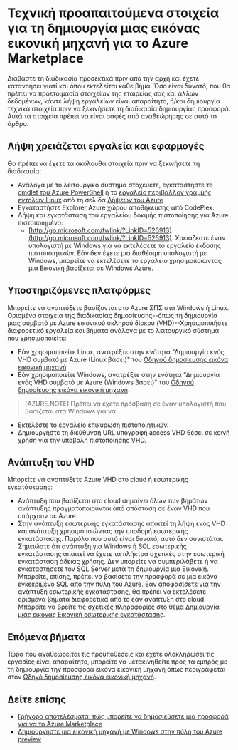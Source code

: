<properties
   pageTitle="Τεχνική προαπαιτούμενα στοιχεία για τη δημιουργία μιας εικόνας εικονική μηχανή για το Azure Marketplace | Microsoft Azure"
   description="Κατανοήστε τις απαιτήσεις για τη δημιουργία και την ανάπτυξη μιας εικόνας εικονική μηχανή με το Azure Marketplace για άλλους για να αγοράσετε."
   services="marketplace-publishing"
   documentationCenter=""
   authors="HannibalSII"
   manager="hascipio"
   editor=""/>

<tags
  ms.service="marketplace"
  ms.devlang="na"
  ms.topic="article"
  ms.tgt_pltfrm="Azure"
  ms.workload="na"
  ms.date="04/29/2016"
  ms.author="hascipio; v-divte"/>

# <a name="technical-prerequisites-for-creating-a-virtual-machine-image-for-the-azure-marketplace"></a>Τεχνική προαπαιτούμενα στοιχεία για τη δημιουργία μιας εικόνας εικονική μηχανή για το Azure Marketplace
Διαβάστε τη διαδικασία προσεκτικά πριν από την αρχή και έχετε κατανοήσει γιατί και όπου εκτελείται κάθε βήμα. Όσο είναι δυνατό, που θα πρέπει να προετοιμασία στοιχείων της εταιρείας σας και άλλων δεδομένων, κάντε λήψη εργαλείων είναι απαραίτητο, ή/και δημιουργία τεχνικά στοιχεία πριν να ξεκινήσετε τη διαδικασία δημιουργίας προσφορά. Αυτά τα στοιχεία πρέπει να είναι σαφές από αναθεώρησης σε αυτό το άρθρο.  

## <a name="download-needed-tools--applications"></a>Λήψη χρειάζεται εργαλεία και εφαρμογές
Θα πρέπει να έχετε τα ακόλουθα στοιχεία πριν να ξεκινήσετε τη διαδικασία:

- Ανάλογα με το λειτουργικό σύστημα στοχεύετε, εγκαταστήστε το [cmdlet του Azure PowerShell](https://www.microsoft.com/web/handlers/webpi.ashx/getinstaller/WindowsAzurePowershellGet.3f.3f.3fnew.appids) ή το [εργαλείο περιβάλλον γραμμής εντολών Linux](https://go.microsoft.com/fwlink/?LinkId=253472&clcid=0x409) από τη σελίδα [Λήψεων του Azure](https://azure.microsoft.com/downloads/) .
- Εγκαταστήστε Explorer Azure χώρου αποθήκευσης από CodePlex.
- Λήψη και εγκατάσταση του εργαλείου δοκιμής πιστοποίησης για Azure πιστοποιημένο:
  - [http://go.microsoft.com/fwlink/?LinkID=526913](http://go.microsoft.com/fwlink/?LinkID=526913). Χρειάζεστε έναν υπολογιστή με Windows για να εκτελέσετε το εργαλείο έκδοσης πιστοποιητικών. Εάν δεν έχετε μια διαθέσιμη υπολογιστή με Windows, μπορείτε να εκτελέσετε το εργαλείο χρησιμοποιώντας μια Εικονική βασίζεται σε Windows Azure.

## <a name="platforms-supported"></a>Υποστηριζόμενες πλατφόρμες
Μπορείτε να αναπτύξετε βασίζονται στο Azure ΣΠΣ στα Windows ή Linux. Ορισμένα στοιχεία της διαδικασίας δημοσίευσης--όπως τη δημιουργία μιας συμβατό με Azure εικονικού σκληρού δίσκου (VHD)--Χρησιμοποιήστε διαφορετικό εργαλεία και βήματα ανάλογα με το λειτουργικό σύστημα που χρησιμοποιείτε:  

- Εάν χρησιμοποιείτε Linux, ανατρέξτε στην ενότητα "Δημιουργία ενός VHD συμβατό με Azure (Linux βάσει)" του [Οδηγού δημοσίευσης εικόνα εικονική μηχανή](marketplace-publishing-vm-image-creation.md).
- Εάν χρησιμοποιείτε Windows, ανατρέξτε στην ενότητα "Δημιουργία ενός VHD συμβατό με Azure (Windows βάσει)" του [Οδηγού δημοσίευσης εικόνα εικονική μηχανή](marketplace-publishing-vm-image-creation.md).

> [AZURE.NOTE] Πρέπει να έχετε πρόσβαση σε έναν υπολογιστή που βασίζεται στα Windows για να:
- Εκτελέστε το εργαλείο επικύρωση πιστοποιητικών.
- Δημιουργήστε τη διεύθυνση URL υπογραφή access VHD θέσει σε κοινή χρήση για την υποβολή πιστοποίησης VHD.

## <a name="develop-your-vhd"></a>Ανάπτυξη του VHD
Μπορείτε να αναπτύξετε Azure VHD στο cloud ή εσωτερικής εγκατάστασης:

- Ανάπτυξη που βασίζεται στο cloud σημαίνει όλων των βημάτων ανάπτυξης πραγματοποιούνται από απόσταση σε έναν VHD που υπάρχουν σε Azure.
- Στην ανάπτυξη εσωτερικής εγκατάστασης απαιτεί τη λήψη ενός VHD και ανάπτυξη χρησιμοποιώντας την υποδομή εσωτερικής εγκατάστασης. Παρόλο που αυτό είναι δυνατό, αυτό δεν συνιστάται. Σημειώστε ότι ανάπτυξη για Windows ή SQL εσωτερικής εγκατάστασης απαιτεί να έχετε τα πλήκτρα σχετικές στην εσωτερική εγκατάσταση άδειας χρήσης. Δεν μπορείτε να συμπεριλάβετε ή να εγκαταστήσετε τον SQL Server μετά τη δημιουργία μια Εικονική. Μπορείτε, επίσης, πρέπει να βασίσετε την προσφορά σε μια εικόνα εγκεκριμένο SQL από την πύλη του Azure. Εάν αποφασίσετε για την ανάπτυξη εσωτερικής εγκατάστασης, θα πρέπει να εκτελέσετε ορισμένα βήματα διαφορετικά από το εάν ανάπτυξη στο cloud. Μπορείτε να βρείτε τις σχετικές πληροφορίες στο θέμα [Δημιουργία μιας εικόνας Εικονική εσωτερικής εγκατάστασης](marketplace-publishing-vm-image-creation-on-premise.md).

## <a name="next-steps"></a>Επόμενα βήματα
Τώρα που αναθεωρείται τις προϋποθέσεις και έχετε ολοκληρώσει τις εργασίες είναι απαραίτητο, μπορείτε να μετακινηθείτε προς τα εμπρός με τη δημιουργία την προσφορά εικόνα εικονική μηχανή όπως περιγράφεται στον [Οδηγό δημοσίευσης εικόνα εικονική μηχανή](marketplace-publishing-vm-image-creation.md).

## <a name="see-also"></a>Δείτε επίσης
- [Γρήγορα αποτελέσματα: πώς μπορείτε να δημοσιεύσετε μια προσφορά για να το Azure Marketplace](marketplace-publishing-getting-started.md)
- [Δημιουργήστε μια εικονική μηχανή με Windows στην πύλη του Azure preview](../virtual-machines/virtual-machines-windows-hero-tutorial.md)


[link-acct-creation]:marketplace-publishing-accounts-creation-registration.md
